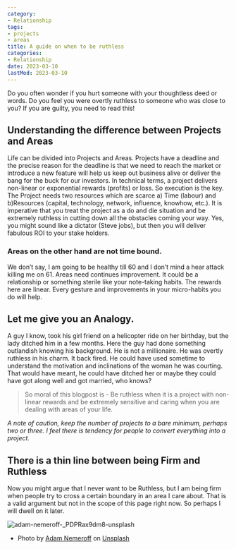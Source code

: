 ```yaml
---
category:
- Relationship
tags:
- projects
- areas
title: A guide on when to be ruthless
categories:
- Relationship
date: 2023-03-10
lastMod: 2023-03-10
---
```

Do you often wonder if you hurt someone with your thoughtless deed or words. Do you feel you were overtly ruthless to someone who was close to you? If you are guilty, you need to read this!

## Understanding the difference between Projects and Areas
Life can be divided into Projects and Areas. Projects have a deadline and the precise reason for the deadline is that we need to reach the market or introduce a new feature will help us keep out business alive or deliver the bang for the buck for our investors. In technical terms, a project delivers non-linear or exponential rewards (profits) or loss. So execution is the key. The Project needs two resources which are scarce a) Time (labour) and b)Resources (capital, technology, network, influence, knowhow, etc.). It is imperative that you treat the project as a do and die situation and be extremely ruthless in cutting down all the obstacles coming your way. Yes, you might sound like a dictator (Steve jobs), but then you will deliver fabulous ROI to your stake holders.

### Areas on the other hand are not time bound.

We don’t say, I am going to be healthy till 60 and I don’t mind a hear attack killing me on 61. Areas need continues improvement. It could be a relationship or something sterile like your note-taking habits. The rewards here are linear. Every gesture and improvements in your micro-habits you do will help.

## Let me give you an Analogy. 
A guy I know, took his girl friend on a helicopter ride on her birthday, but the lady ditched him in a few months. Here the guy had done something outlandish knowing his background. He is not a millionaire. He was overtly ruthless in his charm. It back fired. He could have used sometime to understand the motivation and inclinations of the woman he was courting. That would have meant, he could have ditched her or maybe they could have got along well and got married, who knows?
> So moral of this blogpost is - Be ruthless when it is a project with non-linear rewards and be extremely sensitive and caring when you are dealing with areas of your life.

*A note of caution, keep the number of projects to a bare minimum, perhaps two or three. I feel there is tendency for people to convert everything into a project.*

## There is a thin line between being Firm and Ruthless
Now you might argue that I never want to be Ruthless, but I am being firm when people try to cross a certain boundary in an area I care about. That is a valid argument but not in the scope of this page right now. So perhaps I will dwell on it later.

![adam-nemeroff-_PDPRax9dm8-unsplash](https://mataroa.blog/images/ebc661a8.jpeg)

  + Photo by [Adam Nemeroff](https://unsplash.com/@adamnem?utm_source=unsplash&utm_medium=referral&utm_content=creditCopyText) on [Unsplash](https://unsplash.com/s/photos/kindness?utm_source=unsplash&utm_medium=referral&utm_content=creditCopyText)
